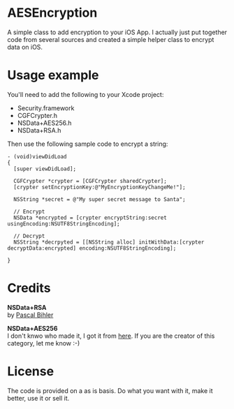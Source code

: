 AESEncryption
=============
A simple class to add encryption to your iOS App. I actually just put together code from several sources
and created a simple helper class to encrypt data on iOS.

Usage example
=============
You'll need to add the following to your Xcode project:
- Security.framework
- CGFCrypter.h
- NSData+AES256.h
- NSData+RSA.h

Then use the following sample code to encrypt a string:
```
- (void)viewDidLoad
{
  [super viewDidLoad];
  
  CGFCrypter *crypter = [CGFCrypter sharedCrypter];
  [crypter setEncryptionKey:@"MyEncryptionKeyChangeMe!"];
  
  NSString *secret = @"My super secret message to Santa";
  
  // Encrypt
  NSData *encrypted = [crypter encryptString:secret usingEncoding:NSUTF8StringEncoding];

  // Decrypt
  NSString *decrpyted = [[NSString alloc] initWithData:[crypter decryptData:encrypted] encoding:NSUTF8StringEncoding];
  
}
```

Credits
=============
**NSData+RSA**     
by [Pascal Bihler](http://pascal-bihler.de)    

**NSData+AES256**    
I don't knwo who made it, I got it from [here](http://pastie.org/426530). 
If you are the creator of this category, let me know :-)

License
=============
The code is provided on a as is basis. Do what you want with it, make it better, use it or sell it.
